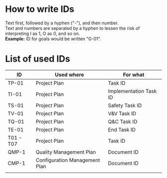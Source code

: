 <h1>How to write IDs</h1>
Text first, followed by a hyphen ("-"), and then number. <br>
Text and numbers are separated by a hyphen to lessen the risk of interpreting I as 1, O as 0, and so on.<br>
<b>Example:</b> ID for goals would be written "G-01".

<h1>List of used IDs</h1>

| ID | Used where | For what |
| -- | ---------- | -------- |
| TP-01 | Project Plan | Task ID |
| TI-01 | Project Plan | Implementation Task ID |
| TS-01 | Project Plan | Safety Task ID |
| TV-01 | Project Plan | V&V Task ID |
| TQ-01 | Project Plan | Q&C Task ID |
| TE-01 | Project Plan | End Task ID |
| T01 - T07 | Project Plan | Task ID |
| QMP-1 | Quality Management Plan | Document ID |
| CMP-1 | Configuration Management Plan | Document ID |
|  |  |  |
